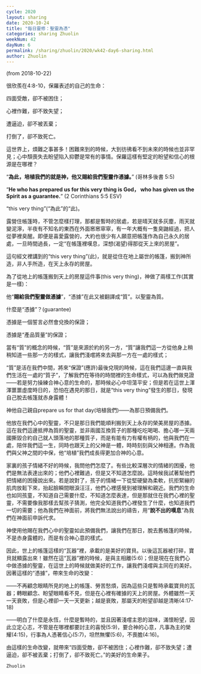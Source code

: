 ```yaml
---
cycle: 2020
layout: sharing
date: 2020-10-24
title: "每日靈修：聖靈為憑"
categories: sharing Zhuolin
weekNum: 42
dayNum: 6
permalink: /sharing/zhuolin/2020/wk42-day6-sharing.html
author: Zhuolin
---
```

(from 2018-10-22)

很欣羨在4:8-10，保羅表述的自己的生命：  

四面受敵，卻不被困住；  

心裡作難，卻不致失望；  

遭逼迫，卻不被丟棄；  

打倒了，卻不致死亡。  

這世界上，煩難之事甚多！困難來到的時候，大到彷彿看不到未來的時候也並非罕見；心中頹喪失去盼望陷入抑鬱是常有的事情。保羅這樣有堅定的盼望和信心的根源是在哪裡？  

“**為此，培植我們的就是神，他又賜給我們聖靈作憑據。**” (哥林多後書 5:5)  

“**He who has prepared us for this very thing is God， who has given us the Spirit as a guarantee.**” (2 Corinthians 5:5 ESV)  

“this very thing”(“為此”的“此)。  

露營住帳篷時，不管怎麼樣打理，那都是暫時的居處，若是晴天就多灰塵，雨天就變泥濘，半夜有不知名的東西在外面窸窸窣窣，有一年大概有一隻臭鼬經過，把人從夢裡臭醒。即便是喜愛露營的，大約也很少有人願意把帳篷作為自己永久的居處，一旦時間過長，一定“在帳篷裡嘆息，深想(渴望)得那從天上來的房屋”。  

這句經文裡講到的“this very thing”(此)，就是從住在地上屬世的帳篷，搬到神所造，非人手所造，在天上永存的房屋。  

為了從地上的帳篷搬到天上的房屋這件事(this very thing)，神做了兩樣工作(其實是一樣)：  

他“**賜給我們聖靈做憑據**”，“憑據”在此又被翻譯成“質”。以聖靈為質。  

什麼是“憑據”？(guarantee)  

憑據是一個誓言必然會兌換的保證；  

憑據是“產品質量”的保證；  

當有“質”的概念的時候，“質”是來源於約的另一方，“質”讓我們這一方從他身上稍稍知道一些那一方的樣式，讓我們淺嚐將來去與那一方在一處的樣式；  

“質”是活在我們中間，將來“保證”(應許)最後兌現的時候，這在我們這邊一直與我們生活在一處的“質子”，了解我們在等待的時間裡的生命樣式，可以為我們做見證——若是努力操練合神心意的生命的，那時候必心中坦蕩平安；但是若在這世上渾渾噩噩虛度時日的，恐怕在遇見的那日，就是“this very thing”發生的那日，發現自己脫去帳篷就赤身露體！  

神他自己親自prepare us for that day(培植我們)——為那日預備我們。  

他放在我們心中的聖靈，不只是那日我們能順利搬到天上永存的榮美房屋的憑據。這在我們這邊抵押為質的聖靈，並非兩國互換質子的那種吃吃喝喝、擔心哪一天兩國撕毀合約自己就人頭落地的那種質子，而是有能有力有權有柄的，他與我們在一處，陪伴我們這一生，同時也跟天上的父神是一體，時時刻刻與父神相連。作為我們與父神之間的中保，他“培植”我們成長得更加合神的心意。  

家裏的孩子情緒不好的時候，我問他們怎麼了。有些比較深層次的情緒的困擾，他們是無法表達出來的；他們心裡難過，但是又不知道怎麼說。這時候我試著幫他們把情緒的困擾說出來。若是說對了，孩子的情緒一下從堅硬變為柔軟，抗拒緊繃的肌肉放鬆下來，抬起臉瞬間眼淚汪汪，他們心裡感覺到被理解和親近。我們的生命也如同孩童，不知道自己需要什麼，不知道怎麼表達，但是那就住在我們心裡的聖靈，不需要像我那樣去幫孩子猜測，他完全知道我們心裡發生了什麼，也知道我們一切的需要；他為我們在神面前，將我們無法說出的禱告，用“**說不出的嘆息**”為我們在神面前申訴代求。  

神使用他賜在我們心中的聖靈如此預備我們，讓我們在那日，脫去舊帳篷的時候，不是赤身露體的，而是有合神心意的樣式。  

因此，世上的帳篷這樣的“瓦器”裡，承載的是美好的寶貝。以後這瓦器被打碎，寶貝就顯露出來！雖然在這“瓦器”裡的時候，是與主相離(5:6)；但是現在在我們心中做憑據的聖靈，在這世上的時候就做美好的工作，讓我們淺嚐與主同在的美好。因著這樣的“憑據”，帶來生命的改變：  

——不再顧念眼睛所見的地上的帳篷、勞苦愁煩，因為這些只是暫時承載寶貝的瓦器；轉眼顧念、盼望眼睛看不見，但是在心裡有確據的天上的房屋。外體雖然一天一天衰敗，但是心裡卻一天一天更新；越是衰敗，那屬天的盼望卻越是清晰(4:17-18)  

——明白了什麼是永恆，什麼是暫時的，並且因著淺嚐主恩的滋味，滿懷盼望，因此立定心志，不管是在哪裡都要討主的喜悅(5:9)，要合神的心意，凡事為主的榮耀(4:15)，行事為人憑著信心(5:7)，坦然無懼(5:6)，不喪膽(4:16)。  

由這樣的生命改變，就帶來“四面受敵，卻不被困住；心裡作難，卻不致失望；遭逼迫，卻不被丟棄；打倒了，卻不致死亡。”的美好的生命果子。  

`Zhuolin`  
